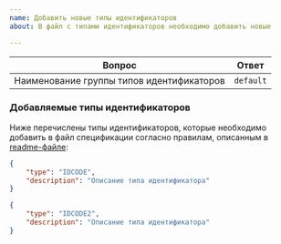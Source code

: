 ```yaml
---
name: Добавить новые типы идентификаторов
about: В файл с типами идентификаторов необходимо добавить новые

---
```


Вопрос                                    | Ответ
----------------------------------------- | :---:
Наименование группы типов идентификаторов | `default`

### Добавляемые типы идентификаторов

Ниже перечислены типы идентификаторов, которые необходимо добавить в файл спецификации согласно правилам, описанным в [readme-файле][readme]:

```json
{
    "type": "IDCODE",
    "description": "Описание типа идентификатора"
}
```

```json
{
    "type": "IDCODE2",
    "description": "Описание типа идентификатора"
}
```

[readme]:https://github.com/avtocod/specs/blob/master/README.md
